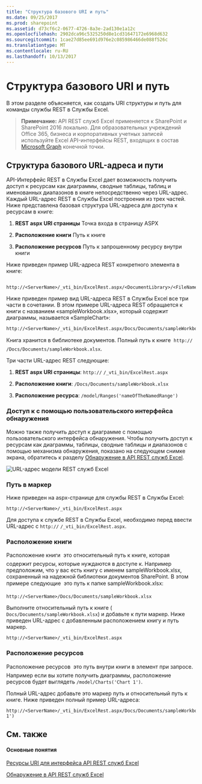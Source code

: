 ```yaml
---
title: "Структура базового URI и путь"
ms.date: 09/25/2017
ms.prod: sharepoint
ms.assetid: d73cf6c2-0677-4726-8a3e-2ad130e1a12c
ms.openlocfilehash: 2902dca96c5325250d8e1cd31647172e6968d632
ms.sourcegitcommit: 1cae27d85ee691d976e2c085986466de088f526c
ms.translationtype: MT
ms.contentlocale: ru-RU
ms.lasthandoff: 10/13/2017
---
```

# <a name="basic-uri-structure-and-path"></a>Структура базового URI и путь

В этом разделе объясняется, как создать URI структуры и путь для команды службы REST в Службы Excel.
  
    
    


> **Примечание:** API REST служб Excel применяется к SharePoint и SharePoint 2016 локально. Для образовательных учреждений Office 365, бизнеса и корпоративных учетных записей используйте Excel API-интерфейсы REST, входящих в состав [Microsoft Graph](http://graph.microsoft.io/en-us/docs/api-reference/v1.0/resources/excel
> ) конечной точки.
  
    
    


## <a name="basic-url-structure-and-path"></a>Структура базового URL-адреса и пути

API-Интерфейс REST в Службы Excel дает возможность получить доступ к ресурсам как диаграммы, сводные таблицы, таблиц и именованных диапазонов в книге непосредственно через URL-адрес. Каждый URL-адрес REST в Службы Excel построения из трех частей. Ниже представлена базовая структура URL-адреса для доступа к ресурсам в книге: 
  
    
    

1. **REST aspx URI страницы** Точка входа в страницу ASPX
    
  
2. **Расположение книги** Путь к книге
    
  
3. **Расположение ресурсов** Путь к запрошенному ресурсу внутри книги
    
  
Ниже приведен пример URL-адреса REST конкретного элемента в книге:
  
    
    



```

http://<ServerName>/_vti_bin/ExcelRest.aspx/<DocumentLibrary>/<FileName>/<ResourceLocation>
```

Ниже приведен пример вид URL-адреса REST в Службы Excel все три части в сочетании. В этом примере URL-адреса REST обращается к книги с названием «sampleWorkbook.xlsx», который содержит диаграммы, называется «SampleChart»:
  
    
    



```
http://<ServerName>/_vti_bin/ExcelRest.aspx/Docs/Documents/sampleWorkbook.xlsx/model/Charts('SampleChart')
```

Книга хранится в библиотеке документов. Полный путь к книге  _<ServerName>_ `http://` `/Docs/Documents/sampleWorkbook.xlsx`.
  
    
    
Три части URL-адрес REST следующие:
  
    
    

1. **REST aspx URI страницы**: _<ServerName>_ `http://` `/_vti_bin/ExcelRest.aspx`
    
  
2. **Расположение книги**: `/Docs/Documents/sampleWorkbook.xlsx`
    
  
3. **Расположение ресурса**: `/model/Ranges('nameOfTheNamedRange')`
    
  

### <a name="accessing-by-using-the-discovery-user-interface"></a>Доступ к с помощью пользовательского интерфейса обнаружения

Можно также получить доступ к диаграмме с помощью пользовательского интерфейса обнаружения. Чтобы получить доступ к ресурсам как диаграммы, таблицы, сводные таблицы и диапазонов с помощью механизма обнаружения, показано на следующем снимке экрана, обратитесь к разделу  [Обнаружение в API REST служб Excel](discovery-in-excel-services-rest-api.md).
  
    
    

  
    
    
![URL-адрес модели REST служб Excel](../images/SharePointServer14Con_XLSvcs_RESTModel.gif)
  
    
    

  
    
    

  
    
    

  
    
    

### <a name="marker-path"></a>Путь в маркер

Ниже приведен на aspx-странице для службы REST в Службы Excel:
  
    
    

```
http://<ServerName>/_vti_bin/ExcelRest.aspx
```

Для доступа к службе REST в Службы Excel, необходимо перед ввести URL-адрес с _<ServerName>_ `http://` `/_vti_bin/ExcelRest.aspx`.
  
    
    

### <a name="workbook-location"></a>Расположение книги

Расположение книги  это относительный путь к книге, которая содержит ресурсы, которые нуждаются в доступе к. Например предположим, что у вас есть книгу с именем sampleWorkbook.xlsx, сохраненный на надежной библиотеки документов SharePoint. В этом примере следующие  это путь к папке sampleWorkbook.xlsx: 
  
    
    

```
http://<ServerName>/Docs/Documents/sampleWorkbook.xlsx
```

Выполните относительный путь к книге ( `Docs/Documents/sampleWorkbook.xlsx`) и добавьте к пути маркер. Ниже приведен URL-адрес с добавленным расположением книгу и путь маркер.
  
    
    



```
http://<ServerName>/_vti_bin/ExcelRest.aspx
```


### <a name="resource-location"></a>Расположение ресурсов

Расположение ресурсов  это путь внутри книги в элемент при запросе. Например если вы хотите получить диаграммы, расположение ресурсов будет выглядеть  `/model/Charts('Chart 1')`.
  
    
    
Полный URL-адрес добавьте это маркер путь и относительный путь к книге. Ниже приведен полный пример URL-адреса:
  
    
    



```
http://<ServerName>/_vti_bin/ExcelRest.aspx/Docs/Documents/sampleWorkbook.xlsx/model/Charts('Chart 1')

```


## <a name="see-also"></a>См. также


#### <a name="concepts"></a>Основные понятия


  
    
    
 [Ресурсы URI для интерфейса API REST служб Excel](resources-uri-for-excel-services-rest-api.md)
  
    
    
 [Обнаружение в API REST служб Excel](discovery-in-excel-services-rest-api.md)
